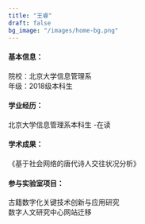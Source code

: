 ```yaml
---
title: "王睿"
draft: false
bg_image: "/images/home-bg.png"
---
```

#### 基本信息：
院校：北京大学信息管理系  
年级：2018级本科生

#### 学业经历：
北京大学信息管理系本科生 -在读

#### 学术成果：
《基于社会网络的唐代诗人交往状况分析》


#### 参与实验室项目：
古籍数字化关键技术创新与应用研究  
数字人文研究中心网站迁移








































































